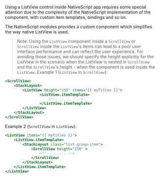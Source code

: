 Using a ListView control inside NativeScript app requires some special attention due to the complexity of the NativeScript implementation of the component, with custom item templates, bindings and so on. 

The NativeScript modules provides a custom component which simplifies the way native ListView is used. 

<snippet id='require-list-view'/>
<snippet id='require-list-view-ts'/>

> Note: Using the `ListView` component inside a `ScrollView` or `ScrollView` inside the `ListView`'s items can lead to a poor user interface performance and can reflect the user experience. For avoiding those issues, we should specify the height explicitly for the ListView in the scenario when the ListView is nested in `ScrollView` and the `ScrollView`'s height - when the component is used inside the `ListView`. 
Example 1 (`ListView` in `ScrollView`): 
```XML
<ScrollView>
    <StackLayout>
        <ListView height="150" items="{{ myTitles }}">
                <ListView.itemTemplate>
                    <!-- ....... -->
                </ListView.itemTemplate>
        </ListView>
    </StackLayout>
</ScrollView>
```
Example 2 (`ScrollView` in `ListView`): 
```XML
<ListView items="{{ myTitles }}">
	<ListView.itemTemplate>
		<StackLayout class="list-group-item">
			<ScrollView height="150" >
                <!-- ....... -->
            </ScrollView>
		</StackLayout>
	</ListView.itemTemplate>
</ListView>
```
